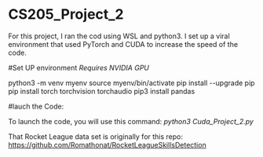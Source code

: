 # CS205_Project_2

For this project, I ran the cod using WSL and python3. I set up a viral environment that used PyTorch and CUDA to increase the speed of the code. 

#Set UP environment 
*Requires NVIDIA GPU*

python3 -m venv myenv
source myenv/bin/activate
pip install --upgrade pip
pip install torch torchvision torchaudio
pip3 install pandas

#lauch the Code:

To launch the code, you will use this command: *python3 Cuda_Project_2.py*




That Rocket League data set is originally for this repo: https://github.com/Romathonat/RocketLeagueSkillsDetection
